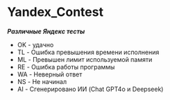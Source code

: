 # Yandex_Contest

__*Различные Яндекс тесты*__

- OK - удачно
- TL - Ошибка превышения времени исполнения
- ML - Превышен лимит используемой памяти
- RE - Ошибка работы программы
- WA - Неверный ответ
- NS - Не начинал
- AI - Сгенерировано ИИ (Chat GPT4o и Deepseek)


